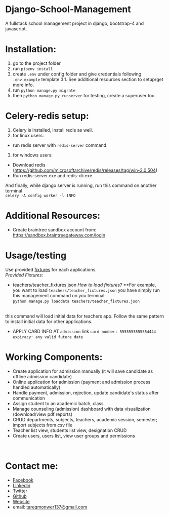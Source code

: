# Django-School-Management
A fullstack school management project in django, bootstrap-4 and javascript.

# Installation:
1. go to the project folder
2. run `pipenv install`
3. create `.env` under config folder and give credentials following `.env.example` template
3.1. See additional resources section to setup/get more info.
4. run `python manage.py migrate`
5. then `python manage.py runserver`
for testing, create a superuser too.

# Celery-redis setup:
1. Celery is installed, install redis as well. <br>
2. for linux users: 
- run redis server with `redis-server` command.
3. for windows users:
- Download redis (https://github.com/microsoftarchive/redis/releases/tag/win-3.0.504)
- Run redis-server.exe and redis-cli.exe.

And finally, while django server is running, run this command on another terminal <br>
`celery -A config worker -l INFO`

# Additional Resources:
+ Create braintree sandbox account from: https://sandbox.braintreegateway.com/login

# Usage/testing
Use provided [fixtures](https://docs.djangoproject.com/en/3.1/howto/initial-data/) for each applications. <br>
*Provided Fixtures:*
- teachers/teacher_fixtures.json
*How to load fixtures?*
**For example, you want to load `teachers/teacher_fixtures.json` you have simply run this management command on you terminal: <br>
`python manage.py loaddata teachers/teacher_fixtures.json`
<br>
this command will load initial data for teachers app.
Follow the same pattern to install initial data for other applications.

* APPLY CARD INFO AT `admission` link
`card number: 5555555555554444`
`expiracy: any valid future date` 

# Working Components:
* Create application for admission manually (it will save candidate as offline admission candidate)
* Online application for admission (payment and admission process handled automatically)
* Handle payment, admission, rejection, update candidate's status after communication
* Assign student to an academic batch, class
* Manage counseling (admission) dashboard with data visualization (download/view pdf reports)
* CRUD departments, subjects, teachers, academic session, semester; import subjects from csv file
* Teacher list view, students list view, designation CRUD
* Create users, users list, view user groups and permissions


<br>

# Contact me:
- [Facebook](https://www.facebook.com/tareqmonwer1/)
- [Linkedin](linkedin.com/in/tareqmonwer)
- [Twitter](https://twitter.com/TareqMonwerDPI)
- [Github](https://github.com/TareqMonwer)
- [Website](www.tareqmonwer.com)
- email: tareqmonwer137@gmail.com